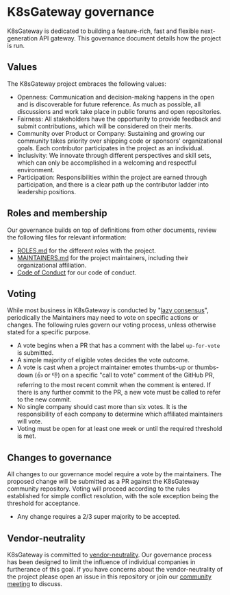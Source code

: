 # K8sGateway governance

K8sGateway is dedicated to building a feature-rich, fast and flexible next-generation API gateway. This governance document details how the project is run.

## Values

The K8sGateway project embraces the following values:

* Openness: Communication and decision-making happens in the open and is discoverable for future
  reference. As much as possible, all discussions and work take place in public
  forums and open repositories.
* Fairness: All stakeholders have the opportunity to provide feedback and submit
  contributions, which will be considered on their merits.
* Community over Product or Company: Sustaining and growing our community takes
  priority over shipping code or sponsors' organizational goals.  Each
  contributor participates in the project as an individual.
* Inclusivity: We innovate through different perspectives and skill sets, which
  can only be accomplished in a welcoming and respectful environment.
* Participation: Responsibilities within the project are earned through
  participation, and there is a clear path up the contributor ladder into leadership
  positions.

## Roles and membership

Our governance builds on top of definitions from other documents, review the following files for relevant information:

* [ROLES.md](./ROLES.md) for the different roles with the project.
* [MAINTAINERS.md](./MAINTAINERS.md) for the project maintainers, including their organizational affiliation.
* [Code of Conduct](./CODE-OF-CONDUCT.md) for our code of conduct.

## Voting

While most business in K8sGateway is conducted by "[lazy consensus](https://community.apache.org/committers/lazyConsensus.html)",
periodically the Maintainers may need to vote on specific actions or changes. The following rules govern our voting process, unless otherwise stated for a specific purpose.

* A vote begins when a PR that has a comment with the label `up-for-vote` is submitted.
* A simple majority of eligible votes decides the vote outcome.
* A vote is cast when a project maintainer emotes thumbs-up or thumbs-down (👍 or 👎) on a specific "call to vote" comment of the GitHub PR, referring to the most recent commit when the comment is entered. If there is any further commit to the PR, a new vote must be called to refer to the new commit.
* No single company should cast more than six votes. It is the responsibility of each company to determine which affiliated maintainers will vote.
* Voting must be open for at least one week or until the required threshold is met.

## Changes to governance

<!---
TODO: Enumerate what, precisely, constitutes a change in governance. I think it's clear editing this file, in any significant way, would count. Adjusting at least certain things wrt to the maintainer lifecycle also would likely constitute a governance change because this would directly impact who is, and is not, able to vote as well as who may be eligible or not in the future.
-->
All changes to our governance model require a vote by the maintainers. The proposed change will be submitted as a PR against the K8sGateway community repository. Voting will proceed according to the rules established for simple conflict resolution, with the sole exception being the threshold for acceptance.

* Any change requires a 2/3 super majority to be accepted.

## Vendor-neutrality

K8sGateway is committed to [vendor-neutrality](https://contribute.cncf.io/maintainers/community/vendor-neutrality/). Our governance process has been designed to limit the influence of individual companies in furtherance of this goal. If you have concerns about the vendor-neutrality of the project please open an issue in this repository or join our [community meeting](https://calendar.google.com/calendar/u/1?cid=ZDI0MzgzOWExMGYwMzAxZjVkYjQ0YTU0NmQ1MDJmODA5YTBjZDcwZGI4ZTBhZGNhMzIwYWRlZjJkOTQ4MzU5Y0Bncm91cC5jYWxlbmRhci5nb29nbGUuY29t) to discuss.
